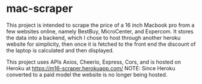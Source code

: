 # mac-scraper

This project is intended to scrape the price of a 16 inch Macbook pro from a few websites online, namely BestBuy, MicroCenter, and Expercom.
It stores the data into a backend, which I chose to host through another heroku website for simplicity, then once it is fetched to the front end the discount of the laptop is calculated and then displayed.

This project uses APIs Axios, Cheerio, Express, Cors, and is hosted on Heroku at https://m16-scraper.herokuapp.com/
NOTE: Since Heroku converted to a paid model the website is no longer being hosted.
